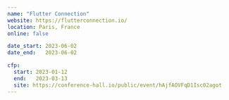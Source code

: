 ```yaml
---
name: "Flutter Connection"
website: https://flutterconnection.io/
location: Paris, France
online: false

date_start: 2023-06-02
date_end:   2023-06-02

cfp:
  start: 2023-01-12
  end:   2023-03-13
  site: https://conference-hall.io/public/event/hAjfAOVFqD1Isc02agot
---
```

